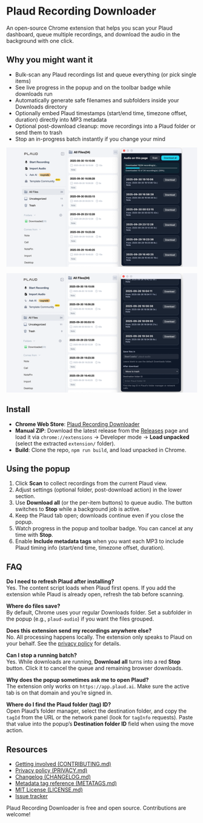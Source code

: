 # Plaud Recording Downloader

An open-source Chrome extension that helps you scan your Plaud dashboard, queue multiple recordings, and download the audio in the background with one click.

## Why you might want it

- Bulk-scan any Plaud recordings list and queue everything (or pick single items)
- See live progress in the popup and on the toolbar badge while downloads run
- Automatically generate safe filenames and subfolders inside your Downloads directory
- Optionally embed Plaud timestamps (start/end time, timezone offset, duration) directly into MP3 metadata
- Optional post-download cleanup: move recordings into a Plaud folder or send them to trash
- Stop an in-progress batch instantly if you change your mind

![Plaud Recording Downloader popup showing scan results and settings](screenshots/primary.png)

![Toolbar badge and popup progress while downloads run in the background](screenshots/secondary.png)

## Install

- **Chrome Web Store**: [Plaud Recording Downloader](https://chromewebstore.google.com/detail/plaud-recording-downloade/bfffbhoeicjedhiiapglbajpgdcbcoik)
- **Manual ZIP**: Download the latest release from the [Releases](https://github.com/iiAtlas/plaud-recording-downloader/releases) page and load it via `chrome://extensions` → Developer mode → **Load unpacked** (select the extracted `extension/` folder).
- **Build**: Clone the repo, `npm run build`, and load unpacked in Chrome.

## Using the popup

1. Click **Scan** to collect recordings from the current Plaud view.
2. Adjust settings (optional folder, post-download action) in the lower section.
3. Use **Download all** (or the per-item buttons) to queue audio. The button switches to **Stop** while a background job is active.
4. Keep the Plaud tab open; downloads continue even if you close the popup.
5. Watch progress in the popup and toolbar badge. You can cancel at any time with **Stop**.
6. Enable **Include metadata tags** when you want each MP3 to include Plaud timing info (start/end time, timezone offset, duration).

## FAQ

**Do I need to refresh Plaud after installing?**  
Yes. The content script loads when Plaud first opens. If you add the extension while Plaud is already open, refresh the tab before scanning.

**Where do files save?**  
By default, Chrome uses your regular Downloads folder. Set a subfolder in the popup (e.g., `plaud-audio`) if you want the files grouped.

**Does this extension send my recordings anywhere else?**  
No. All processing happens locally. The extension only speaks to Plaud on your behalf. See the [privacy policy](PRIVACY.md) for details.

**Can I stop a running batch?**  
Yes. While downloads are running, **Download all** turns into a red **Stop** button. Click it to cancel the queue and remaining browser downloads.

**Why does the popup sometimes ask me to open Plaud?**  
The extension only works on `https://app.plaud.ai`. Make sure the active tab is on that domain and you’re signed in.

**Where do I find the Plaud folder (tag) ID?**  
Open Plaud’s folder manager, select the destination folder, and copy the `tagId` from the URL or the network panel (look for `tagInfo` requests). Paste that value into the popup’s **Destination folder ID** field when using the move action.

## Resources

- [Getting involved (CONTRIBUTING.md)](CONTRIBUTING.md)
- [Privacy policy (PRIVACY.md)](PRIVACY.md)
- [Changelog (CHANGELOG.md)](CHANGELOG.md)
- [Metadata tag reference (METATAGS.md)](METATAGS.md)
- [MIT License (LICENSE.md)](LICENSE.md)
- [Issue tracker](https://github.com/atlas/plaud-recording-downloader/issues)

Plaud Recording Downloader is free and open source. Contributions are welcome!
